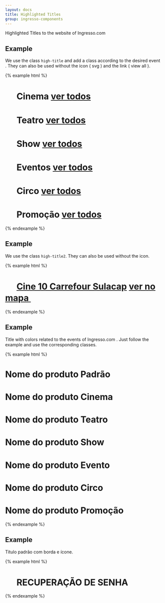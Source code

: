 ```yaml
---
layout: docs
title: Highlighted Titles 
group: ingresso-components
---
```


Highlighted Titles to the website of Ingresso.com

## Example

We use the class `high-title` and add a class according to the desired event . They can also be used without the icon ( svg ) and the link ( view all ). 

{% example html %}

<h1 class="high-title ht-cinema">
  <svg class="svg-icon" width="30" height="30">
    <use xmlns:xlink="http://www.w3.org/1999/xlink" xlink:href="#icon-movie"></use>
  </svg>
  Cinema 
  <a class="ht-lk" href="">ver todos</a>
</h1>

<h1 class="high-title ht-theater">
  <svg class="svg-icon" width="30" height="30">
    <use xmlns:xlink="http://www.w3.org/1999/xlink" xlink:href="#icon-play"></use>
  </svg>
  Teatro
  <a class="ht-lk" href="">ver todos</a>
</h1>

<h1 class="high-title ht-show">
  <svg class="svg-icon" width="30" height="30">
    <use xmlns:xlink="http://www.w3.org/1999/xlink" xlink:href="#icon-show"></use>
  </svg>
  Show
  <a class="ht-lk" href="">ver todos</a>
</h1>

<h1 class="high-title ht-events">
  <svg class="svg-icon" width="30" height="30">
    <use xmlns:xlink="http://www.w3.org/1999/xlink" xlink:href="#icon-ticket"></use>
  </svg>
  Eventos
  <a class="ht-lk" href="">ver todos</a>
</h1>

<h1 class="high-title ht-circus">
  <svg class="svg-icon" width="30" height="30">
    <use xmlns:xlink="http://www.w3.org/1999/xlink" xlink:href="#icon-circus"></use>
  </svg>
  Circo
  <a class="ht-lk" href="">ver todos</a>
</h1>

<h1 class="high-title ht-promo">
  <svg class="svg-icon" width="30" height="30">
    <use xmlns:xlink="http://www.w3.org/1999/xlink" xlink:href="#icon-promo"></use>
  </svg>
  Promoção 
  <a class="ht-lk" href="">ver todos</a>
</h1>

{% endexample %}

## Example

We use the class `high-title2`. They can also be used without the icon. 

{% example html %}

<h1 class="high-title2">
  <svg class="svg-icon d-inline-block" width="30" height="30">
    <use xmlns:xlink="http://www.w3.org/1999/xlink" xlink:href="#icon-star-full"></use>
  </svg>
  <a href="">Cine 10 Carrefour Sulacap</a>
  <a class="ht-lk etmt-see-map" href="">
      <span class="hidden-sm-down">ver no mapa</span>
      <svg class="svg-icon" width="30" height="30">
          <use xmlns:xlink="http://www.w3.org/1999/xlink" xlink:href="#icon-place"></use>
      </svg>
  </a>
</h1>


{% endexample %}

## Example
Title with colors related to the events of Ingresso.com . Just follow the example and use the corresponding classes.

{% example html %}

<h1 class="event-name">Nome do produto Padrão</h1>
<h1 class="event-name clr-cinema">Nome do produto Cinema</h1>
<h1 class="event-name clr-theater">Nome do produto Teatro</h1>
<h1 class="event-name clr-show">Nome do produto Show</h1>
<h1 class="event-name clr-events">Nome do produto Evento</h1>
<h1 class="event-name clr-circus">Nome do produto Circo</h1>
<h1 class="event-name clr-promo">Nome do produto Promoção</h1>

{% endexample %}

## Example
Título padrão com borda e ícone.

{% example html %}

<h1 class="main-title">
  <svg class="svg-icon" width="30" height="30">
    <use xmlns:xlink="http://www.w3.org/1999/xlink" xlink:href="#icon-lock-2"></use>
  </svg>
  RECUPERAÇÃO DE SENHA
</h1>

{% endexample %}
